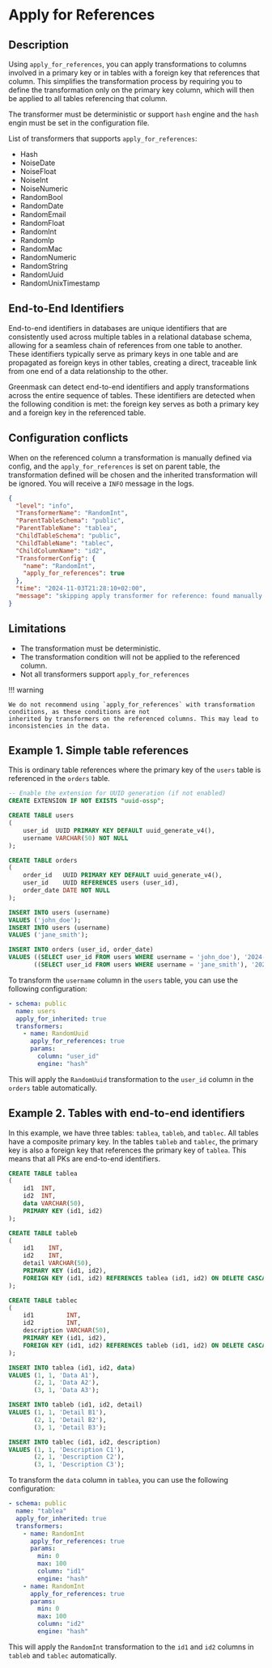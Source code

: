 # Apply for References

## Description

Using `apply_for_references`, you can apply transformations to columns involved in a primary key or in tables with a
foreign key that references that column. This simplifies the transformation process by requiring you to define the
transformation only on the primary key column, which will then be applied to all tables referencing that column.

The transformer must be deterministic or support `hash` engine and the `hash` engin must be set in the 
configuration file.

List of transformers that supports `apply_for_references`:

* Hash
* NoiseDate
* NoiseFloat
* NoiseInt
* NoiseNumeric
* RandomBool
* RandomDate
* RandomEmail
* RandomFloat
* RandomInt
* RandomIp
* RandomMac
* RandomNumeric
* RandomString
* RandomUuid
* RandomUnixTimestamp

## End-to-End Identifiers

End-to-end identifiers in databases are unique identifiers that are consistently used across multiple tables in a
relational database schema, allowing for a seamless chain of references from one table to another. These identifiers
typically serve as primary keys in one table and are propagated as foreign keys in other tables, creating a direct,
traceable link from one end of a data relationship to the other.

Greenmask can detect end-to-end identifiers and apply transformations across the entire sequence of tables. These
identifiers are detected when the following condition is met: the foreign key serves as both a primary key and a foreign
key in the referenced table.

## Configuration conflicts

When on the referenced column a transformation is manually defined via config, and the `apply_for_references` is set on
parent table, the transformation defined will be chosen and the inherited transformation will be ignored. You will 
receive a `INFO` message in the logs.

```json
{
  "level": "info",
  "TransformerName": "RandomInt",
  "ParentTableSchema": "public",
  "ParentTableName": "tablea",
  "ChildTableSchema": "public",
  "ChildTableName": "tablec",
  "ChildColumnName": "id2",
  "TransformerConfig": {
    "name": "RandomInt",
    "apply_for_references": true
  },
  "time": "2024-11-03T21:28:10+02:00",
  "message": "skipping apply transformer for reference: found manually configured transformer"
}
```

## Limitations

- The transformation must be deterministic.
- The transformation condition will not be applied to the referenced column.
- Not all transformers support `apply_for_references`

!!! warning
    
    We do not recommend using `apply_for_references` with transformation conditions, as these conditions are not 
    inherited by transformers on the referenced columns. This may lead to inconsistencies in the data.

## Example 1. Simple table references

This is ordinary table references where the primary key of the `users` table is referenced in the `orders` table.

```sql
-- Enable the extension for UUID generation (if not enabled)
CREATE EXTENSION IF NOT EXISTS "uuid-ossp";

CREATE TABLE users
(
    user_id  UUID PRIMARY KEY DEFAULT uuid_generate_v4(),
    username VARCHAR(50) NOT NULL
);

CREATE TABLE orders
(
    order_id   UUID PRIMARY KEY DEFAULT uuid_generate_v4(),
    user_id    UUID REFERENCES users (user_id),
    order_date DATE NOT NULL
);

INSERT INTO users (username)
VALUES ('john_doe');
INSERT INTO users (username)
VALUES ('jane_smith');

INSERT INTO orders (user_id, order_date)
VALUES ((SELECT user_id FROM users WHERE username = 'john_doe'), '2024-10-31'),
       ((SELECT user_id FROM users WHERE username = 'jane_smith'), '2024-10-30');
```

To transform the `username` column in the `users` table, you can use the following configuration:

```yaml
- schema: public
  name: users
  apply_for_inherited: true
  transformers:
    - name: RandomUuid
      apply_for_references: true
      params:
        column: "user_id"
        engine: "hash"
```

This will apply the `RandomUuid` transformation to the `user_id` column in the `orders` table automatically.

## Example 2. Tables with end-to-end identifiers

In this example, we have three tables: `tablea`, `tableb`, and `tablec`. All tables have a composite primary key.
In the tables `tableb` and `tablec`, the primary key is also a foreign key that references the primary key of `tablea`.
This means that all PKs are end-to-end identifiers.

```sql
CREATE TABLE tablea
(
    id1  INT,
    id2  INT,
    data VARCHAR(50),
    PRIMARY KEY (id1, id2)
);

CREATE TABLE tableb
(
    id1    INT,
    id2    INT,
    detail VARCHAR(50),
    PRIMARY KEY (id1, id2),
    FOREIGN KEY (id1, id2) REFERENCES tablea (id1, id2) ON DELETE CASCADE
);

CREATE TABLE tablec
(
    id1         INT,
    id2         INT,
    description VARCHAR(50),
    PRIMARY KEY (id1, id2),
    FOREIGN KEY (id1, id2) REFERENCES tableb (id1, id2) ON DELETE CASCADE
);

INSERT INTO tablea (id1, id2, data)
VALUES (1, 1, 'Data A1'),
       (2, 1, 'Data A2'),
       (3, 1, 'Data A3');

INSERT INTO tableb (id1, id2, detail)
VALUES (1, 1, 'Detail B1'),
       (2, 1, 'Detail B2'),
       (3, 1, 'Detail B3');

INSERT INTO tablec (id1, id2, description)
VALUES (1, 1, 'Description C1'),
       (2, 1, 'Description C2'),
       (3, 1, 'Description C3');
```

To transform the `data` column in `tablea`, you can use the following configuration:

```yaml
- schema: public
  name: "tablea"
  apply_for_inherited: true
  transformers:
    - name: RandomInt
      apply_for_references: true
      params:
        min: 0
        max: 100
        column: "id1"
        engine: "hash"
    - name: RandomInt
      apply_for_references: true
      params:
        min: 0
        max: 100
        column: "id2"
        engine: "hash"
```

This will apply the `RandomInt` transformation to the `id1` and `id2` columns in `tableb` and `tablec` automatically.
